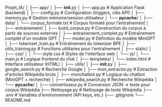Projet_IA/
│ 
├── app/
│   ├── __init__.py
│   ├── app.py                # Application Flask (backend)
│   ├── config.py             # Configuration (triggers, clés API)
│   ├── memory.py             # Gestion mémoire/session utilisateur
│   └── __pycache__/
│ 
├── data/
│   └── corpus_formate.txt    # Corpus formaté pour l'entraînement
│ 
├── entrainement/
│   ├── build_corpus.py       # Construction du corpus à partir de sources externes
│   ├── entrainement_complet.py # Entraînement complet d'un modèle GPT
│   ├── model.py              # Définition du modèle MiniGPT
│   ├── tokenizer_train.py    # Entraînement du tokenizer BPE
│   ├── utils_training.py     # Fonctions utilitaires pour l'entraînement
│ 
├── static/
│   ├── css/
│   │   └── style.css         # Styles de l'interface web
│   └── js/
│       └── main.js           # Logique frontend du chat
│ 
├── templates/
│   └── index.html            # Interface utilisateur (HTML)
│ 
├── utils/
│   ├── __init__.py
│   ├── google_search.py      # Recherche Google
│   ├── mon_extractor.py      # Extraction d'articles Wikipédia bruts
│   ├── monchatbot.py         # Logique du chatbot (MiniGPT + recherche)
│   ├── wikipedia_search.py   # Recherche Wikipédia
│   └── __pycache__/
│ 
├── convertisseur.py          # Conversion JSON -> texte pour corpus Wikipédia
├── Nettoyage.py              # Nettoyage de texte Wikipédia
├── .env                      # Variables d'environnement (API keys, etc.)
├── .gitignore
└── README.md
